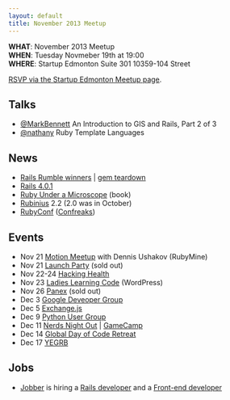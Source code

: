```yaml
---
layout: default
title: November 2013 Meetup
---
```


**WHAT**: November 2013 Meetup  
**WHEN**: Tuesday Novmeber 19th at 19:00  
**WHERE**: Startup Edmonton Suite 301 10359-104 Street

[RSVP via the Startup Edmonton Meetup page](http://www.meetup.com/startupedmonton/events/149164662/).

## Talks

* [@MarkBennett](http://twitter.com/markbennett) An Introduction to GIS and Rails, Part 2 of 3
* [@nathany](https://twitter.com/nathany) Ruby Template Languages

## News

* [Rails Rumble winners](http://railsrumble.com/entries/winners) | [gem teardown](http://www.dwellable.com/blog/Rails-Rumble-Gem-Teardown)
* [Rails 4.0.1](http://weblog.rubyonrails.org/2013/11/1/Rails-4-0-1-has-been-released/)
* [Ruby Under a Microscope](http://nostarch.com/rum) (book)
* [Rubinius](http://rubini.us/) 2.2 (2.0 was in October)
* [RubyConf](http://rubyconf.org/) ([Confreaks](http://confreaks.com/events))

## Events

* Nov 21 [Motion Meetup](https://plus.google.com/u/0/events/c6brvb3jcmla68lpd1cajt7sodc) with Dennis Ushakov (RubyMine)
* Nov 21 [Launch Party](https://www.facebook.com/events/668655433158203/) (sold out)
* Nov 22-24 [Hacking Health](http://www.hackinghealth.ca/events/edmonton/hhedmonton2013/)
* Nov 23 [Ladies Learning Code](https://www.facebook.com/events/434151483357199/) (WordPress)
* Nov 26 [Panex](https://www.facebook.com/groups/59071219138/) (sold out)
* Dec 3 [Google Deveoper Group](http://www.meetup.com/startupedmonton/events/149795192/)
* Dec 5 [Exchange.js](http://www.exchangejs.com/)
* Dec 9 [Python User Group](http://edmontonpy.com/)
* Dec 11 [Nerds Night Out](https://www.facebook.com/groups/182278816121/) | [GameCamp](http://www.meetup.com/startupedmonton/events/149795102/)
* Dec 14 [Global Day of Code Retreat](http://www.eventbrite.com/e/global-day-of-code-retreat-2013-yeg-tickets-8673032273)
* Dec 17 [YEGRB](http://yegrb.com/)

## Jobs

* [Jobber](http://getjobber.com/) is hiring a [Rails developer](http://getjobber.com/jobs/rails_developer) and a [Front-end developer](http://getjobber.com/jobs/frontend_developer)



